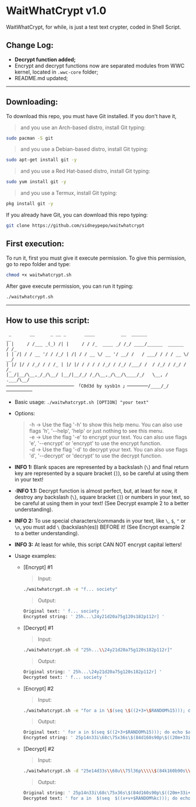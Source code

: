 # WaitWhatCrypt v1.0
WaitWhatCrypt, for while, is just a test text crypter, coded in Shell Script.

## Change Log:
* **Decrypt function added;**
* Encrypt and decrypt functions now are separated modules from WWC kernel, located in `.wwc-core` folder;
* README.md updated;

---

## Downloading:
To download this repo, you must have Git installed. If you don't have it,
> and you use an Arch-based distro, install Git typing:
```bash
sudo pacman -S git
```

> and you use a Debian-based distro, install Git typing:
```bash
sudo apt-get install git -y
```

> and you use a Red Hat-based distro, install Git typing:
```bash
sudo yum install git -y
```


> and you use a Termux, install Git typing:
```bash
pkg install git -y
```

If you already have Git, you can download this repo typing:
```bash
git clone https://github.com/sidneypepo/waitwhatcrypt
```

## First execution:
To run it, first you must give it execute permission. To give this permission, go to repo folder and type:
```bash 
chmod +x waitwhatcrypt.sh
```

After gave execute permission, you can run it typing:
```bash
./waitwhatcrypt.sh
```

---

## How to use this script:
```
 _       __      _ __ _       ____          __  ______                 __
| |     / /___ _(_) /| |     / / /_  ____ _/ /_/ ____/______  ______  / /_
| | /| / / __ '/ / /_/ | /| / / __ \/ __ '/ __/ /   / ___/ / / / __ \/ __/
| |/ |/ / /_/ / / /_ | |/ |/ / / / / /_/ / /_/ /___/ /  / /_/ / /_/ / /_
|__/|__/\__,_/_/\__/ |__/|__/_/ /_/\__,_/\__/\____/_/   \__, / .___/\__/
────────────────────────── 「C0d3d by sysb1n 」────────/____/_/──────────
```

* Basic usage: `./waitwhatcrypt.sh [OPTION] "your text"`

* Options:
    > -h -> Use the flag '-h' to show this help menu. You can also use flags 'h', '--help', 'help' or just nothing to see this menu.  
    > -e -> Use the flag '-e' to encrypt your text. You can also use flags 'e', '--encrypt' or 'encrypt' to use the encrypt function.  
    > -d -> Use the flag '-d' to decrypt your text. You can also use flags 'd', '--decrypt' or 'decrypt' to use the decrypt function.  

* **INFO 1:** Blank spaces are represented by a backslash (`\`) and final return key are represented by a square bracket (`]`), so be careful at using them in your text!
* **·INFO 1.1:** Decrypt function is almost perfect, but, at least for now, it destroy any backslash (`\`), square bracket (`]`) or numbers in your text, so be careful at using them in your text! (See Decrypt example 2 to a better understanding).
* **INFO 2:** To use special characters/commands in your text, like `\`, `$`, `"` or `\n`, you must add `\` (backslash(es)) BEFORE it! (See Encrypt example 2 to a better understanding).
* **INFO 3:** At least for while, this script CAN NOT encrypt capital letters!

* Usage examples:
    * [Encrypt] #1
        > Input:
        ```bash
        ./waitwhatcrypt.sh -e "f... society"
        ```
        
        > Output:
        ```bash
        Original text: ' f... society '
        Encrypted string: ' 25h...\24y21d20a75g120s182p112r] '
        ```  

    * [Decrypt] #1
        > Input:
        ```bash
        ./waitwhatcrypt.sh -d "25h...\\24y21d20a75g120s182p112r]"
        ```
        
        > Output:
        ```bash
        Original string: ' 25h...\24y21d20a75g120s182p112r] '
        Decrypted text: ' f... society '
        ```

    * [Encrypt] #2
        > Input:
        ```bash
        ./waitwhatcrypt.sh -e "for a in \$(seq \$((2+3+\$RANDOM%15))); do echo \$a | tr \"\\\n\" \" \"; done; echo \"\";"
        ```
            
        > Output:
        ```bash
        Original text: ' for a in $(seq $((2+3+$RANDOM%15))); do echo $a | tr "\n" " "; done; echo ""; '
        Encrypted string: ' 25p14n33i\68c\75x36s\$(84d160s90p\$((20m+33i+$RANDOM%12y65o)));\252d105u\320v85m162y133r\$340k\|\546j242v\"\138t"\"\";\432h175c156g540h;\560x145o270d217j\"";] '
        ```

    * [Decrypt] #2
        > Input:
        ```bash
        ./waitwhatcrypt.sh -d "25e14d33s\\68u\\75l36p\\\\\$(84k160b90s\\\\\$((20s+33v+\$RANDOM%12y65h)));\\252m105k\\320e85d162j133c\\\\\$340m\\|\\546s242o\\\"\\\138l\"\\\"\\\";\\432r175o156m540r;\\560o145g270z217p\\\"\";]"
        ```
            
        > Output:
        ```bash
        Original string: ' 25p14n33i\68c\75x36s\$(84d160s90p\$((20m+33i+$RANDOM%12y65o)));\252d105u\320v85m162y133r\$340k\|\546j242v\"\138t"\"\";\432h175c156g540h;\560x145o270d217j\"";] '
        Decrypted text: ' for a in  $(seq  $((x+v+$RANDOM%kc))); do echo  $a | tr "  n" " "; done; echo ""; '
        ```
